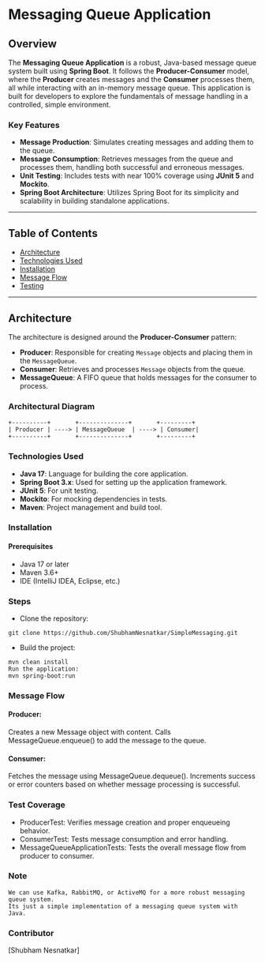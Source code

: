 # Messaging Queue Application

## Overview

The **Messaging Queue Application** is a robust, Java-based message queue system built using **Spring Boot**. It follows the **Producer-Consumer** model, where the **Producer** creates messages and the **Consumer** processes them, all while interacting with an in-memory message queue. This application is built for developers to explore the fundamentals of message handling in a controlled, simple environment.

### Key Features

- **Message Production**: Simulates creating messages and adding them to the queue.
- **Message Consumption**: Retrieves messages from the queue and processes them, handling both successful and erroneous messages.
- **Unit Testing**: Includes tests with near 100% coverage using **JUnit 5** and **Mockito**.
- **Spring Boot Architecture**: Utilizes Spring Boot for its simplicity and scalability in building standalone applications.

---

## Table of Contents

- [Architecture](#architecture)
- [Technologies Used](#technologies-used)
- [Installation](#installation)
- [Message Flow](#message-flow)
- [Testing](#testing)
---

## Architecture

The architecture is designed around the **Producer-Consumer** pattern:

- **Producer**: Responsible for creating `Message` objects and placing them in the `MessageQueue`.
- **Consumer**: Retrieves and processes `Message` objects from the queue.
- **MessageQueue**: A FIFO queue that holds messages for the consumer to process.

### Architectural Diagram

```plaintext
+----------+       +--------------+       +---------+
| Producer | ----> | MessageQueue  | ----> | Consumer|
+----------+       +--------------+       +---------+
```
### Technologies Used
- **Java 17**: Language for building the core application.
- **Spring Boot 3.x**: Used for setting up the application framework.
- **JUnit 5**: For unit testing.
- **Mockito**: For mocking dependencies in tests.
- **Maven**: Project management and build tool.

### Installation
#### Prerequisites
- Java 17 or later
- Maven 3.6+
- IDE (IntelliJ IDEA, Eclipse, etc.)

### Steps
- Clone the repository:

```
git clone https://github.com/ShubhamNesnatkar/SimpleMessaging.git
```
- Build the project:
```
mvn clean install
Run the application:
mvn spring-boot:run
```
### Message Flow
#### Producer:
Creates a new Message object with content.
Calls MessageQueue.enqueue() to add the message to the queue.
#### Consumer:
Fetches the message using MessageQueue.dequeue().
Increments success or error counters based on whether message processing is successful.

### Test Coverage
- ProducerTest: Verifies message creation and proper enqueueing behavior.
- ConsumerTest: Tests message consumption and error handling.
- MessageQueueApplicationTests: Tests the overall message flow from producer to consumer.

### Note
```
We can use Kafka, RabbitMQ, or ActiveMQ for a more robust messaging queue system.
Its just a simple implementation of a messaging queue system with Java.
```
### Contributor
[Shubham Nesnatkar]
